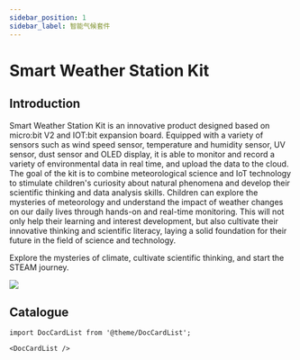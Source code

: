 ```yaml
---
sidebar_position: 1
sidebar_label: 智能气候套件
---
```


# Smart Weather Station Kit

## Introduction

Smart Weather Station Kit is an innovative product designed based on micro:bit V2 and IOT:bit expansion board. Equipped with a variety of sensors such as wind speed sensor, temperature and humidity sensor, UV sensor, dust sensor and OLED display, it is able to monitor and record a variety of environmental data in real time, and upload the data to the cloud. The goal of the kit is to combine meteorological science and IoT technology to stimulate children's curiosity about natural phenomena and develop their scientific thinking and data analysis skills. Children can explore the mysteries of meteorology and understand the impact of weather changes on our daily lives through hands-on and real-time monitoring. This will not only help their learning and interest development, but also cultivate their innovative thinking and scientific literacy, laying a solid foundation for their future in the field of science and technology.

Explore the mysteries of climate, cultivate scientific thinking, and start the STEAM journey.

![](https://wiki-media-ef.oss-cn-hongkong.aliyuncs.com/i18n/en/docusaurus-plugin-content-docs/current/microbit/interesting-case/microbit-smart-climate-kit/images/smart-weather-station-kit-products-introduction-01.png)

## Catalogue

```mdx-code-block
import DocCardList from '@theme/DocCardList';

<DocCardList />
```
